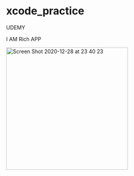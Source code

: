 # xcode_practice

UDEMY

I AM Rich APP

<img width="328" alt="Screen Shot 2020-12-28 at 23 40 23" src="https://user-images.githubusercontent.com/37032956/103221486-23bcce00-4966-11eb-8a85-fed342f99946.png">
